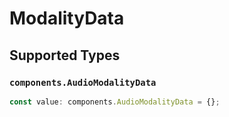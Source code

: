 # ModalityData


## Supported Types

### `components.AudioModalityData`

```typescript
const value: components.AudioModalityData = {};
```

